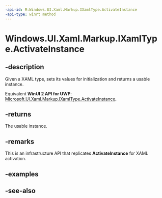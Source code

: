```yaml
---
-api-id: M:Windows.UI.Xaml.Markup.IXamlType.ActivateInstance
-api-type: winrt method
---
```


<!-- Method syntax
public object ActivateInstance()
-->

# Windows.UI.Xaml.Markup.IXamlType.ActivateInstance

## -description
Given a XAML type, sets its values for initialization and returns a usable instance.

Equivalent **WinUI 2 API for UWP**: [Microsoft.UI.Xaml.Markup.IXamlType.ActivateInstance](/windows/winui/api/microsoft.ui.xaml.markup.ixamltype.activateinstance).

## -returns
The usable instance.

## -remarks
This is an infrastructure API that replicates **ActivateInstance** for XAML activation.

## -examples

## -see-also
